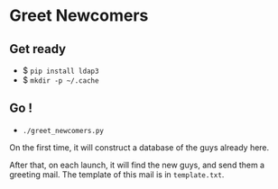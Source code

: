 # Greet Newcomers

## Get ready

- $ `pip install ldap3`
- $ `mkdir -p ~/.cache`

## Go !

- `./greet_newcomers.py`

On the first time, it will construct a database of the guys already here.

After that, on each launch, it will find the new guys, and send them a greeting mail.
The template of this mail is in `template.txt`.
